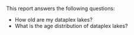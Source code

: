 This report answers the following questions:

- How old are my dataplex lakes?
- What is the age distribution of dataplex lakes?